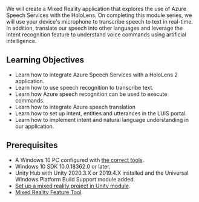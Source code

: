 We will create a Mixed Reality application that explores the use of Azure Speech Services with the HoloLens. On completing this module series, we will use your device's microphone to transcribe speech to text in real-time. In addition, translate our speech into other languages and leverage the Intent recognition feature to understand voice commands using artificial intelligence.

## Learning Objectives

* Learn how to integrate Azure Speech Services with a HoloLens 2 application.
* Learn how to use speech recognition to transcribe text.
* Learn how Azure speech recognition can be used to execute commands.
* Learn how to integrate Azure speech translation
* Learn how to set up intent, entities and utterances in the LUIS portal.
* Learn how to implement intent and natural language understanding in our application.

## Prerequisites

* A Windows 10 PC configured with [the correct tools](/windows/mixed-reality/install-the-tools).
* Windows 10 SDK 10.0.18362.0 or later.
* Unity Hub with Unity 2020.3.X or 2019.4.X installed and the Universal Windows Platform Build Support module added.
* [Set up a mixed reality project in Unity module](/learn/modules/mixed-reality-toolkit-project-unity).
* [Mixed Reality Feature Tool](https://aka.ms/MRFeatureTool).

